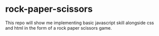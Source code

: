 # rock-paper-scissors
This repo will show me implementing basic javascript skill alongside css and html in the form of a rock paper scissors game.
